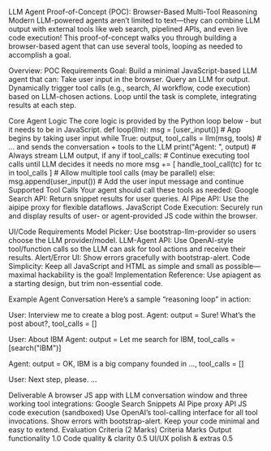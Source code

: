 LLM Agent Proof-of-Concept (POC): Browser-Based Multi-Tool Reasoning
Modern LLM-powered agents aren’t limited to text—they can combine LLM output with external tools like web search, pipelined APIs, and even live code execution!
This proof-of-concept walks you through building a browser-based agent that can use several tools, looping as needed to accomplish a goal.

Overview: POC Requirements
Goal:
Build a minimal JavaScript-based LLM agent that can:
Take user input in the browser.
Query an LLM for output.
Dynamically trigger tool calls (e.g., search, AI workflow, code execution) based on LLM-chosen actions.
Loop until the task is complete, integrating results at each step.

Core Agent Logic
The core logic is provided by the Python loop below - but it needs to be in JavaScript.
def loop(llm):
    msg = [user_input()]  # App begins by taking user input
    while True:
        output, tool_calls = llm(msg, tools)  # ... and sends the conversation + tools to the LLM
        print("Agent: ", output)  # Always stream LLM output, if any
        if tool_calls:  # Continue executing tool calls until LLM decides it needs no more
            msg += [ handle_tool_call(tc) for tc in tool_calls ]  # Allow multiple tool calls (may be parallel)
        else:
            msg.append(user_input())  # Add the user input message and continue
Supported Tool Calls
Your agent should call these tools as needed:
Google Search API: Return snippet results for user queries.
AI Pipe API: Use the aipipe proxy for flexible dataflows.
JavaScript Code Execution: Securely run and display results of user- or agent-provided JS code within the browser.

UI/Code Requirements
Model Picker: Use bootstrap-llm-provider so users choose the LLM provider/model.
LLM-Agent API: Use OpenAI-style tool/function calls so the LLM can ask for tool actions and receive their results.
Alert/Error UI: Show errors gracefully with bootstrap-alert.
Code Simplicity: Keep all JavaScript and HTML as simple and small as possible—maximal hackability is the goal!
Implementation Reference: Use apiagent as a starting design, but trim non-essential code.


Example Agent Conversation
Here’s a sample “reasoning loop” in action:

User: Interview me to create a blog post.
Agent: output = Sure! What’s the post about?, tool_calls = []

User: About IBM
Agent: output = Let me search for IBM, tool_calls = [search("IBM")]

Agent: output = OK, IBM is a big company founded in ..., tool_calls = []

User: Next step, please.
...


Deliverable
A browser JS app with LLM conversation window and three working tool integrations:
Google Search Snippets
AI Pipe proxy API
JS code execution (sandboxed)
Use OpenAI’s tool-calling interface for all tool invocations. Show errors with bootstrap-alert. Keep your code minimal and easy to extend.
Evaluation Criteria (2 Marks)
Criteria
Marks
Output functionality
1.0
Code quality & clarity
0.5
UI/UX polish & extras
0.5


